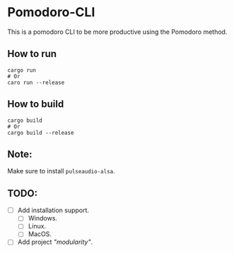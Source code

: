 # Pomodoro-CLI

This is a pomodoro CLI to be more productive using the Pomodoro method.

## How to run
```shell
cargo run 
# Or
caro run --release
```

## How to build
```shell
cargo build
# Or
cargo build --release
```

## Note:
Make sure to install `pulseaudio-alsa`.

## TODO:

- [ ] Add installation support.
  - [ ] Windows.
  - [ ] Linux.
  - [ ] MacOS.
- [ ] Add project *"modularity"*.
